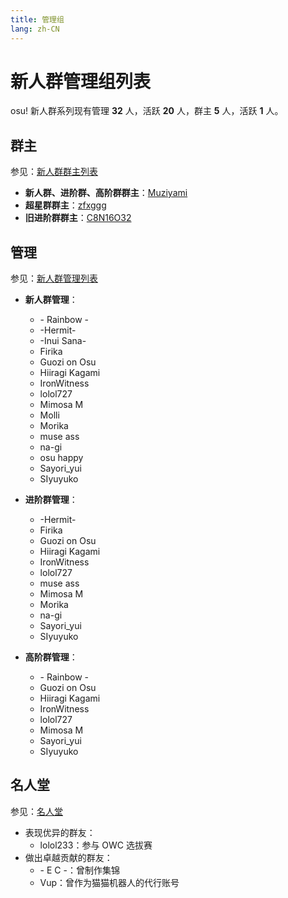 ```yaml
---
title: 管理组
lang: zh-CN
---
```

# 新人群管理组列表

osu! 新人群系列现有管理 **32** 人，活跃 **20** 人，群主 **5** 人，活跃 **1** 人。

## 群主

参见：[新人群群主列表](owner.md)

- **新人群、进阶群、高阶群群主**：[Muziyami](https://osu.ppy.sh/u/Muziyami)
- **超星群群主**：[zfxggg](https://osu.ppy.sh/u/zfxggg)
- **旧进阶群群主**：[C8N16O32](https://osu.ppy.sh/u/C8N16O32)

## 管理

参见：[新人群管理列表](administrators.md)

<!-- 这里是按照名字字母顺序排的 -->

- **新人群管理**：
  - \- Rainbow \-
  - \-Hermit\-
  - \-Inui Sana\-
  - Firika
  - Guozi on Osu
  - Hiiragi Kagami
  - IronWitness
  - lolol727
  - Mimosa M
  - Molli
  - Morika
  - muse ass
  - na-gi
  - osu happy
  - Sayori\_yui
  - SIyuyuko
- **进阶群管理**：
  - \-Hermit\-
  - Firika
  - Guozi on Osu
  - Hiiragi Kagami
  - IronWitness
  - lolol727
  - muse ass
  - Mimosa M
  - Morika
  - na-gi
  - Sayori_yui
  - SIyuyuko

- **高阶群管理**：
  - \- Rainbow \-
  - Guozi on Osu
  - Hiiragi Kagami
  - IronWitness
  - lolol727
  - Mimosa M
  - Sayori_yui
  - SIyuyuko


## 名人堂

参见：[名人堂](alumni.md)

- 表现优异的群友：
  - lolol233：参与 OWC 选拔赛
- 做出卓越贡献的群友：
  - \- E C \-：曾制作集锦
  - Vup：曾作为猫猫机器人的代行账号
